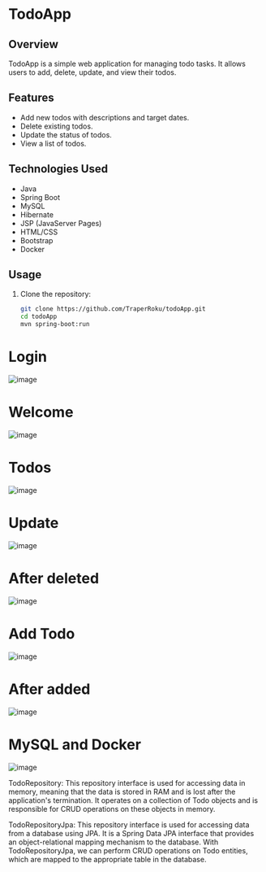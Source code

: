 # TodoApp

## Overview
TodoApp is a simple web application for managing todo tasks. It allows users to add, delete, update, and view their todos.

## Features
- Add new todos with descriptions and target dates.
- Delete existing todos.
- Update the status of todos.
- View a list of todos.

## Technologies Used
- Java
- Spring Boot
- MySQL
- Hibernate
- JSP (JavaServer Pages)
- HTML/CSS
- Bootstrap
- Docker

## Usage
1. Clone the repository:
   ```bash
   git clone https://github.com/TraperRoku/todoApp.git
   cd todoApp
   mvn spring-boot:run

# Login
![image](https://github.com/TraperRoku/todoApp/assets/119821555/d71c378c-8b2b-4057-a503-321d58a318bd)
# Welcome 
![image](https://github.com/TraperRoku/todoApp/assets/119821555/efae0900-4660-400b-ab33-7f056eccb57d)
# Todos
![image](https://github.com/TraperRoku/todoApp/assets/119821555/a598a6e8-d23d-40d0-bf51-7cca49d32ac9)
# Update 
![image](https://github.com/TraperRoku/todoApp/assets/119821555/ae9a540b-8bbe-482b-85bc-012f6045fbf1)
# After deleted
![image](https://github.com/TraperRoku/todoApp/assets/119821555/ae28e245-4933-4f8a-b890-831500abd4d2)
# Add Todo
![image](https://github.com/TraperRoku/todoApp/assets/119821555/5e601706-2d46-4694-9a80-5b669d8dba31)
# After added
![image](https://github.com/TraperRoku/todoApp/assets/119821555/2c51553c-10f7-4872-8b5e-3a357fba2f23)
# MySQL and Docker
![image](https://github.com/TraperRoku/todoApp/assets/119821555/bbbca8ff-8115-4aaf-9afb-896085fb34bd)

TodoRepository: This repository interface is used for accessing data in memory, meaning that the data is stored in RAM and is lost after the application's termination. It operates on a collection of Todo objects and is responsible for CRUD operations on these objects in memory.

TodoRepositoryJpa: This repository interface is used for accessing data from a database using JPA. It is a Spring Data JPA interface that provides an object-relational mapping mechanism to the database. With TodoRepositoryJpa, we can perform CRUD operations on Todo entities, which are mapped to the appropriate table in the database.







   
   
